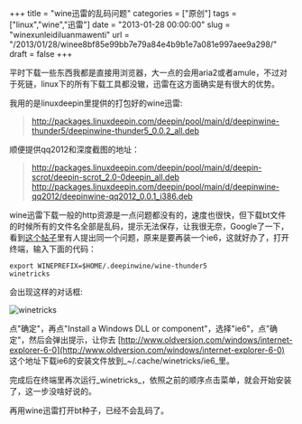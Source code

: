 +++
title = "wine迅雷的乱码问题"
categories = ["原创"]
tags = ["linux","wine","迅雷"]
date = "2013-01-28 00:00:00"
slug = "winexunleidiluanmawenti"
url = "/2013/01/28/winee8bf85e99bb7e79a84e4b9b1e7a081e997aee9a298/"
draft = false
+++

平时下载一些东西我都是直接用浏览器，大一点的会用aria2或者amule，不过对于死链，linux下的所有下载工具都没辙，迅雷在这方面确实是有很大的优势。

我用的是linuxdeepin里提供的打包好的wine迅雷:

> http://packages.linuxdeepin.com/deepin/pool/main/d/deepinwine-thunder5/deepinwine-thunder5_0.0.2_all.deb

顺便提供qq2012和深度截图的地址：

> http://packages.linuxdeepin.com/deepin/pool/main/d/deepin-scrot/deepin-scrot_2.0-0deepin_all.deb  
> http://packages.linuxdeepin.com/deepin/pool/main/d/deepinwine-qq2012/deepinwine-qq2012_0.0.1_i386.deb

wine迅雷下载一般的http资源是一点问题都没有的，速度也很快，但下载bt文件的时候所有的文件名全部是乱码，提示无法保存，让我很无奈，Google了一下，看到[这个帖子](http://forum.ubuntu.org.cn/viewtopic.php?f=121&t=313896)里有人提出同一个问题，原来是要再装一个ie6，这就好办了，打开终端，输入下面的代码：
    
    export WINEPREFIX=$HOME/.deepinwine/wine-thunder5
    winetricks

会出现这样的对话框:

![winetricks](/static/wp-content/uploads/2013/01/Winetricks.png)

点"确定"，再点"Install a Windows DLL or component"，选择"ie6"，点"确定"，然后会弹出提示，让你去 [http://www.oldversion.com/windows/internet-explorer-6-0](http://www.oldversion.com/windows/internet-explorer-6-0) 这个地址下载ie6的安装文件放到_~/.cache/winetricks/ie6_里。

完成后在终端里再次运行_winetricks_，依照之前的顺序点击菜单，就会开始安装了，这一步没啥好说的。

再用wine迅雷打开bt种子，已经不会乱码了。
